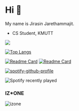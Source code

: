 # Hi 👋
My name is Jirasin Jarethammajit. 
- CS Student, KMUTT

[![](https://github-readme-stats.vercel.app/api?username=jirasin02&show_icons=true&theme=algolia)]()

[![Top Langs](https://github-readme-stats.vercel.app/api/top-langs/?username=jirasin02)](https://github.com/anuraghazra/github-readme-stats)

[![Readme Card](https://github-readme-stats.vercel.app/api/pin/?username=jirasin02&repo=jirasin02)](https://github.com/jirasin02/jirasin02)
[![Readme Card](https://github-readme-stats.vercel.app/api/pin/?username=jirasin02&repo=CSC105-project)](https://github.com/jirasin02/CSC105-project)

[![spotify-github-profile](https://spotify-github-profile.vercel.app/api/view?uid=21xjchjcwtzuuwvp2l56ldaoi&cover_image=false&theme=default)](https://spotify-github-profile.vercel.app/api/view?uid=21xjchjcwtzuuwvp2l56ldaoi&redirect=true)

![Spotify recently played](https://spotify-recently-played-readme.vercel.app/api?user=21xjchjcwtzuuwvp2l56ldaoi&unique=true)

### IZ*ONE

![izone](https://user-images.githubusercontent.com/69670650/117122392-1609d000-adc0-11eb-8ea2-0b609b9e6555.jpeg)

